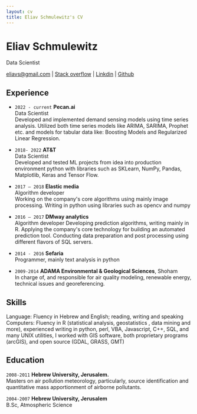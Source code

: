 ```yaml
---
layout: cv
title: Eliav Schmulewitz's CV
---
```

# Eliav Schmulewitz
Data Scientist

<div id="webaddress">
<a href="eliavs@gmail.com">eliavs@gmail.com</a>
| <a href="https://stackoverflow.com/users/397521/eliavs">Stack overflow</a>
|  <a href="https://stackoverflow.com/users/397521/eliavs">Linkdin</a>
 | <a href="https://stackoverflow.com/users/397521/eliavs">Github</a>
</div>


## Experience

- `2022 - current` **Pecan.ai**  
Data Scientist  
Developed and implemented demand sensing models using time series analysis.
Utilized both time series models like ARIMA, SARIMA, Prophet etc. and models for tabular data like: Boosting Models and Regularized Linear Regression. 

- `2018- 2022` **AT&T**   
Data Scientist   
Developed and tested ML projects from idea  into production environment 
python with libraries such as SKLearn, NumPy, Pandas, Matplotlib, Keras and Tensor Flow.

- `2017 – 2018` **Elastic media**   
Algorithm developer  
 Working on the company's core algorithms using mainly image processing. Writing in python using libraries  such as   opencv and numpy
  
- `2016 – 2017` **DMway analytics**   
 Algorithm developer
Developing prediction algorithms, writing mainly in R. 
Applying the company's core technology for building an automated prediction tool. 
Conducting data preparation and post processing using different flavors of SQL servers.
  
- `2014 - 2016`  **Sefaria**   
Programmer, mainly text analysis in python

- `2009-2014` **ADAMA Environmental & Geological Sciences**, Shoham  
In charge of, and responsible for air quality modeling, renewable energy, technical issues and
georeferencing.


## Skills

Language: Fluency in Hebrew and English; reading, writing and speaking  
Computers: Fluency in R (statistical analysis, geostatistics , data mining and more), experienced writing in python, perl, VBA, Javascript, C++, SQL, and many UNIX utilities, I worked with GIS software, both proprietary programs (arcGIS), and open source (GDAL, GRASS, GMT)



## Education

`2008-2011`
__Hebrew University, Jerusalem.__  
Masters on air pollution meteorology, particularly, source identification and quantitative
mass apportionment of airborne pollutants.

`2004-2007`
__Hebrew University, Jerusalem__  
B.Sc, Atmospheric Science


<!-- ### Footer

Last updated: March, 2024 -->


